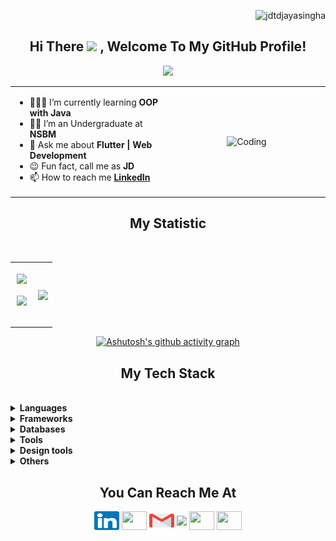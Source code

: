 <p align="right"> <img src="https://komarev.com/ghpvc/?username=jdtdjayasingha&label=Profile%20Views&color=0e75b6&style=flat" alt="jdtdjayasingha" /> </p>

<!--<p align="center"><picture align="center"><img align="center" src = "https://github.com/7oSkaaa/7oSkaaa/blob/main/Images/about_me.gif?raw=true" width = 80px></picture></p>-->

<div align="center">
<h2> Hi There <img src="https://github.com/abdoachhoubi/abdoachhoubi/blob/main/gifs/Hi.gif" width="35"> , Welcome To My GitHub Profile!</h2>

<p align="center">
<a href="https://github.com/DenverCoder1/readme-typing-svg"><img src="https://readme-typing-svg.herokuapp.com?font=Poppins&color=cyan&size=18&center=true&vCenter=true&width=600&height=50&lines=Student+at+the+NSBM+Green+University;Software+Engineering+Undergraduate;Flutter+Developer"></a>
</p>

<table align="center">
<tr border="none">
<td width="50%" align="left">
  
- 👨🏽‍💻 I’m currently learning **OOP with Java**
- 🧑‍🎓 I’m an Undergraduate at **NSBM**
- 💬 Ask me about **Flutter | Web Development**&nbsp;&nbsp;&nbsp;
- 😉 Fun fact, call me as **JD**
- 📫 How to reach me **[LinkedIn](https://www.linkedin.com/in/jdtdjayasingha/)**

</td>
<td width="50%" align="center">
  <img align="center" width="380" alt="Coding" src="https://camo.githubusercontent.com/0dbe167d7b778f5e825114a095ad46a2c852ba91fc82ec2d4fd8865c67ecd2a1/68747470733a2f2f7777772e61616c7068612e6e65742f77702d636f6e74656e742f75706c6f6164732f323032302f31322f66756c6c2d737461636b2d646576656c6f706d656e742e676966" frameBorder="0" class="giphy-embed">
</td>
</tr>
</table>

<h2 align="center">My Statistic</h2><br>
<p align="center">
<table align="center">
<tr border="none">
<td width="55%" align="center">
<p align=center>
  
  <div align=center>
          <a href="https://github.com/denvercoder1/github-readme-streak-stats" title="Go to Source">
      <img align="center" width=450 src="https://github-readme-stats.vercel.app/api?username=jdtdjayasingha&theme=gotham&show_icons=true&count_private=true&hide_title=true&hide_border=false" />
    </a>
      <br>
       <br>
     <a href="https://github.com/anuraghazra/github-readme-stats" title="Go to Source">
      <img align="center" width=450 src="http://github-readme-streak-stats.herokuapp.com?user=jdtdjayasingha&theme=gotham&hide_border=false&date_format=M%20j%5B%2C%20Y%5D"/> 
    </a>
    
  </div>
  <br>
  
</p>
</td>
<td width="45%" align="center">
  <img align="center" width=350 src="https://github-readme-stats.vercel.app/api/top-langs/?username=jdtdjayasingha&count_private=true&theme=gotham&hide&langs_count=6"/>
</td>
</tr>
</table> 

[![Ashutosh's github activity graph](https://github-readme-activity-graph.vercel.app/graph?username=jdtdjayasingha&theme=github-compact&)](https://github.com/ashutosh00710/github-readme-activity-graph)


<h2 align="center">My Tech Stack</h2><br>
  <div align=left>
<details>	
  <summary><b>Languages</b></summary><br>
  <img width ='40px' src ='https://raw.githubusercontent.com/rahulbanerjee26/githubAboutMeGenerator/main/icons/dart.svg'> </a>&nbsp;&nbsp;&nbsp;
  <img width ='40px' src ='https://raw.githubusercontent.com/rahulbanerjee26/githubAboutMeGenerator/main/icons/javascript.svg'> </a>&nbsp;&nbsp;&nbsp;
  <img width ='40px' src ='https://raw.githubusercontent.com/rahulbanerjee26/githubAboutMeGenerator/main/icons/c.svg'> </a>&nbsp;&nbsp;&nbsp;
  <img width ='40px' src ='https://raw.githubusercontent.com/rahulbanerjee26/githubAboutMeGenerator/main/icons/csharp.svg'> </a>&nbsp;&nbsp;&nbsp;
  <img width ='40px' src ='https://raw.githubusercontent.com/rahulbanerjee26/githubAboutMeGenerator/main/icons/java.svg'> </a>&nbsp;&nbsp;&nbsp;
  <img width ='40px' src ='https://cdn.iconscout.com/icon/free/png-256/php-2752101-2284918.png?raw=true'> </a>&nbsp;&nbsp;&nbsp;
  <img width ='40px' src ='https://raw.githubusercontent.com/rahulbanerjee26/githubAboutMeGenerator/main/icons/html.svg'> </a>&nbsp;&nbsp;&nbsp;
  <img width ='40px' src ='https://raw.githubusercontent.com/rahulbanerjee26/githubAboutMeGenerator/main/icons/css.svg'> </a>
  
</details>

<details>	
 <summary><b>Frameworks</b></summary><br>
  <img width ='40px' src ='https://raw.githubusercontent.com/rahulbanerjee26/githubAboutMeGenerator/main/icons/flutter.svg'> </a>&nbsp;&nbsp;&nbsp;
  <img width ='40px' src ='https://raw.githubusercontent.com/rahulbanerjee26/githubAboutMeGenerator/main/icons/bootstrap.svg'> </a>&nbsp;&nbsp;&nbsp;
  <img width ='40px' src ='https://raw.githubusercontent.com/rahulbanerjee26/githubAboutMeGenerator/main/icons/dotnet.svg'> </a>
</details>

<details>	
 <summary><b>Databases</b></summary><br>
  <img width ='32px' src ='https://raw.githubusercontent.com/devicons/devicon/master/icons/mysql/mysql-original-wordmark.svg'> </a>&nbsp;&nbsp;&nbsp;
  <img width ='32px' src ='https://cdn.iconscout.com/icon/free/png-256/sql-4-190807.png?raw=true'> </a>
</details>

<details>	
 <summary><b>Tools</b></summary><br>
  <img width ='40px' src ='https://github.com/Scar1109/skill-icons/blob/main/icons/VisualStudio-Dark.svg'> </a>&nbsp;&nbsp;&nbsp;
  <img width ='40px' src ='https://img.icons8.com/fluent/48/000000/visual-studio-code-2019.png'> </a>&nbsp;&nbsp;&nbsp;
  <img width ='40px' src ='https://2.bp.blogspot.com/-tzm1twY_ENM/XlCRuI0ZkRI/AAAAAAAAOso/BmNOUANXWxwc5vwslNw3WpjrDlgs9PuwQCLcBGAsYHQ/s1600/pasted%2Bimage%2B0.png'> </a>
</details>


<details>	
 <summary><b>Design tools</b></summary><br>
  <img width ='38px' src ='https://raw.githubusercontent.com/rahulbanerjee26/githubAboutMeGenerator/main/icons/figma.svg'> </a>&nbsp;&nbsp;&nbsp;
  <img width ='40px' src ='https://raw.githubusercontent.com/rahulbanerjee26/githubAboutMeGenerator/main/icons/photoshop.svg'> </a>&nbsp;&nbsp;&nbsp;
  <img width ='40px' src ='https://raw.githubusercontent.com/rahulbanerjee26/githubAboutMeGenerator/main/icons/illustrator.svg'> </a>
</details>

<details>	
 <summary><b>Others</b></summary><br>
  <img width ='40px' src ='https://raw.githubusercontent.com/github/explore/80688e429a7d4ef2fca1e82350fe8e3517d3494d/topics/android/android.png'> </a>&nbsp;&nbsp;&nbsp;
  <img width ='40px' src ='https://raw.githubusercontent.com/rahulbanerjee26/githubAboutMeGenerator/main/icons/firebase.svg'> </a>&nbsp;&nbsp;&nbsp;
  <img width ='40px' src ='https://raw.githubusercontent.com/rahulbanerjee26/githubAboutMeGenerator/main/icons/git.svg'> </a>
</details>

  </div>

<div align="center">
  <h2><b>You Can Reach Me At</b></h2>
</div>
<p align="center">
<a href="https://www.linkedin.com/in/jdtdjayasingha/" target="blank">
  <img align="center" src="https://github.com/SatYu26/SatYu26/blob/master/Assets/Linkedin.svg" height="30" width="40" /></a>
<a href="https://x.com/jdtdjayasingha" target="blank">
  <img align="center" src="https://raw.githubusercontent.com/rahuldkjain/github-profile-readme-generator/master/src/images/icons/Social/twitter.svg" height="30" width="40" /></a>
<a href="mailto:jdtdjayasingha@gmail.com" target="blank">
  <img align="center" src="https://github.com/SatYu26/SatYu26/blob/master/Assets/Gmail.svg" height="30" width="40" /></a>
<a href="https://stackoverflow.com/users/25126574/tharindu-dilshan" target="blank">
  <img align="center" src="https://raw.githubusercontent.com/rahuldkjain/github-profile-readme-generator/master/src/images/icons/Social/stack-overflow.svg" width="36" /></a>
<a href="https://github.com/jdtdjayasingha" target="blank">
  <img align="center" src="https://raw.githubusercontent.com/rahulbanerjee26/githubAboutMeGenerator/main/icons/github.svg" height="30" width="40" /></a>
<a href="https://www.facebook.com/jdtdilshan?mibextid=ZbWKwL" target="blank">
  <img align="center" src="https://raw.githubusercontent.com/rahuldkjain/github-profile-readme-generator/master/src/images/icons/Social/facebook.svg" height="30" width="40" /></a>

</p>
 



